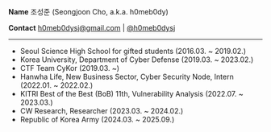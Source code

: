 **Name** 조성준 (Seongjoon Cho, a.k.a. h0meb0dy)

**Contact** [h0meb0dysj@gmail.com](mailto:h0meb0dysj@gmail.com) | [@h0meb0dysj](https://twitter.com/h0meb0dysj)

---

- Seoul Science High School for gifted students (2016.03. ~ 2019.02.)
- Korea University, Department of Cyber Defense (2019.03. ~ 2023.02.)
- CTF Team CyKor (2019.03. ~)
- Hanwha Life, New Business Sector, Cyber Security Node, Intern (2022.01. ~ 2022.02.)
- KITRI Best of the Best (BoB) 11th, Vulnerability Analysis (2022.07. ~ 2023.03.)
- CW Research, Researcher (2023.03. ~ 2024.02.)
- Republic of Korea Army (2024.03. ~ 2025.09.)
